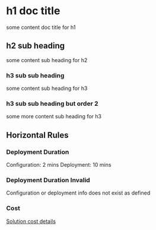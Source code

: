 # h1 doc title
some content doc title for h1

## h2 sub heading
some content sub heading for h2

### h3 sub sub heading
some content sub heading for h3

<!-- BEGINNING OF PRE-COMMIT-TERRAFORM DOCS HOOK -->
<!-- END OF PRE-COMMIT-TERRAFORM DOCS HOOK -->

### h3 sub sub heading but order 2
some more content sub heading for h3

## Horizontal Rules

### Deployment Duration
Configuration: 2 mins
Deployment: 10 mins

### Deployment Duration Invalid
Configuration or deployment info does not exist as defined

### Cost
[Solution cost details](https://cloud.google.com/products/calculator?id=02fb0c45-cc29-4567-8cc6-f72ac9024add)

